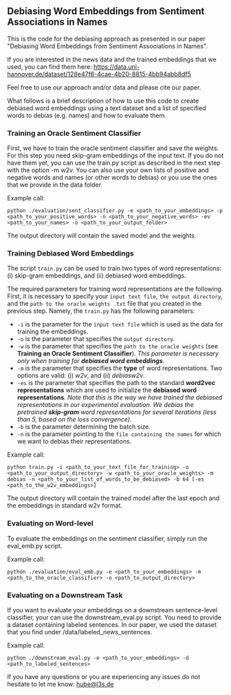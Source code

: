 ## Debiasing Word Embeddings from Sentiment Associations in Names

This is the code for the debiasing approach as presented in our paper "Debiasing Word Embeddings from Sentiment Associations in Names".

If you are interested in the news data and the trained embeddings that we used, you can find them here: https://data.uni-hannover.de/dataset/128e47f6-4cae-4b20-8815-4bb94abb8df5

Feel free to use our approach and/or data and please cite our paper.

What follows is a brief description of how to use this code to create debiased word embeddings using a text dataset and a list of specified words to debias (e.g. names) and how to evaluate them.

### Training an Oracle Sentiment Classifier
First, we have to train the oracle sentiment classifier and save the weights. For this step you need skip-gram embeddings of the input text. If you do not have them yet,
you can use the train.py script as described in the next step with the option -m w2v. You can also use your own lists of positive and negative words and names (or other words to debias) or you 
use the ones that we provide in the data folder.

Example call:

```
python ./evaluation/sent_classifier.py -e <path_to_your_embeddings> -p <path_to_your_positive_words> -n <path_to_your_negative_words> -ev <path_to_your_names> -o <path_to_your_output_folder>
```

The output directory will contain the saved model and the weights.

### Training Debiased Word Embeddings
The script ```train.py``` can be used to train two types of word representations: (i) skip-gram embeddings, and (ii) debiased word embeddings. 

The required parameters for training word representations are the following. First, it is necessary to specify your ``input text file``, ``the output directory``, and the ``path to the oracle weights .txt`` file that you created in the previous step. Namely, the ```train.py``` has the following parameters:

* ```-i``` is the parameter for the ```input text file``` which is used as the data for training the embeddings.
* ```-o``` is the parameter that specifies the ```output directory```.
* ```-w``` is the parameter that specifies the ```path to the oracle weights``` (see **Training an Oracle Sentiment Classifier**). _This parameter is necessary only when training for **debiased word embeddings**_.
* ```-m``` is the parameter that specifies the **type** of word representations. Two options are valid: (i) _w2v_, and (ii) _debiasw2v_. 
* ```-es``` is the parameter that specifies the path to the standard **word2vec representations** which are used to initialize the **debiased word representations**. _Note that this is the way we have trained the debiased representations in our experimental evaluation. We debias the pretrained **skip-gram** word representations for several iterations (less than 5, based on the loss convergence)_.
* ```-b``` is the parameter determining the batch size.
* ```-n``` is the parameter pointing to the ```file containing the names``` for which we want to debias their representations.

Example call:

```
python train.py -i <path_to_your_text_file_for_training> -o <path_to_your_output_directory> -w <path_to_your_oracle_weights> -m debias -n <path_to_your_list_of_words_to_be_debiased> -b 64 [-es <path_to_the_w2v_embeddings>]
```

The output directory will contain the trained model after the last epoch and the embeddings in standard w2v format.

### Evaluating on Word-level
To evaluate the embeddings on the sentiment classifier, simply run the eval_emb.py script.

Example call:

```
python ./evaluation/eval_emb.py -e <path_to_your_embeddings> -m <path_to_the_oracle_classifier> -o <path_to_output_directory>
```

### Evaluating on a Downstream Task
If you want to evaluate your embeddings on a downstream sentence-level classifier, your can use the downstream_eval.py script.
You need to provide a dataset containing labeled sentences. In our paper, we used the dataset that you find under /data/labeled_news_sentences.

Example call:

```
python ./downstream_eval.py -e <path_to_your_embeddings> -d <path_to_labeled_sentences>
```


If you have any questions or you are experiencing any issues do not hesitate to let me know: hube@l3s.de





